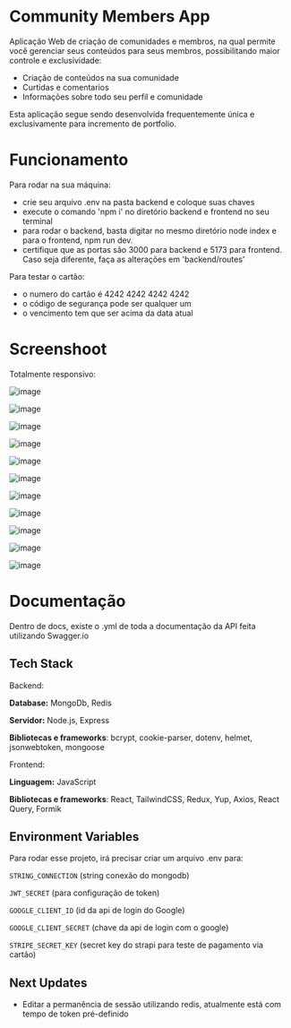 
# Community Members App

Aplicação Web de criação de comunidades e membros, na qual permite você gerenciar seus conteúdos para seus membros, possibilitando maior controle e exclusividade:
- Criação de conteúdos na sua comunidade
- Curtidas e comentarios
- Informações sobre todo seu perfil e comunidade

Esta aplicação segue sendo desenvolvida frequentemente única e exclusivamente para incremento de portfolio.

# Funcionamento 

Para rodar na sua máquina:

- crie seu arquivo .env na pasta backend e coloque suas chaves
- execute o comando 'npm i' no diretório backend e frontend no seu terminal
- para rodar o backend, basta digitar no mesmo diretório node index e para o frontend, npm run dev.
- certifique que as portas são 3000 para backend e 5173 para frontend. Caso seja diferente, faça as alterações em 'backend/routes'

Para testar o cartão:
- o numero do cartão é 4242 4242 4242 4242
- o código de segurança pode ser qualquer um
- o vencimento tem que ser acima da data atual

# Screenshoot

Totalmente responsivo: 

![image](https://github.com/user-attachments/assets/eb12dcff-85ad-444b-8e57-d88dc04e0716)

![image](https://github.com/user-attachments/assets/994aa174-e88a-40d5-893a-309b740f155e)

![image](https://github.com/user-attachments/assets/1ad56b37-528c-45c1-bae8-bd60ed8d74ac)

![image](https://github.com/user-attachments/assets/5958870a-8dde-4b6a-ac5c-804aa7f8e85f)

![image](https://github.com/user-attachments/assets/c65a910a-bd4e-49b9-bc71-0f386291067d)

![image](https://github.com/user-attachments/assets/2eae2fa2-601a-465a-9baa-b69a1eb36319)

![image](https://github.com/user-attachments/assets/d78b2ac3-7395-46ee-a8ac-301d444a6b6a)

![image](https://github.com/user-attachments/assets/4049f259-f6e8-4cee-8fcb-5a1bca0a15ae)

![image](https://github.com/user-attachments/assets/fa0c97b1-e18b-4533-8112-be7dffbba499)

![image](https://github.com/user-attachments/assets/dd5b0a2d-21ae-4dda-9bd5-73b6b2d49ec5)

![image](https://github.com/user-attachments/assets/c47c702b-36cb-4986-9c1d-76ef94c85a43)


# Documentação

Dentro de docs, existe o .yml de toda a documentação da API feita utilizando Swagger.io

## Tech Stack

Backend:

**Database:** MongoDb, Redis

**Servidor:** Node.js, Express

**Bibliotecas e frameworks**: bcrypt, cookie-parser, dotenv, helmet, jsonwebtoken, mongoose

Frontend:

**Linguagem:** JavaScript

**Bibliotecas e frameworks**: React, TailwindCSS, Redux, Yup, Axios, React Query, Formik


## Environment Variables

Para rodar esse projeto, irá precisar criar um arquivo .env para:

`STRING_CONNECTION` (string conexão do mongodb)

`JWT_SECRET` (para configuração de token)

`GOOGLE_CLIENT_ID` (id da api de login do Google)

`GOOGLE_CLIENT_SECRET` (chave da api de login com o google)

`STRIPE_SECRET_KEY` (secret key do strapi para teste de pagamento via cartão)

## Next Updates

- Editar a permanência de sessão utilizando redis, atualmente está com tempo de token pré-definido
